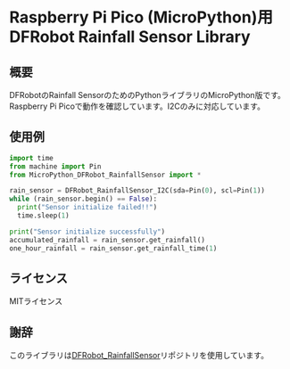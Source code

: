 # Raspberry Pi Pico (MicroPython)用 DFRobot Rainfall Sensor Library

## 概要
DFRobotのRainfall SensorのためのPythonライブラリのMicroPython版です。Raspberry Pi Picoで動作を確認しています。I2Cのみに対応しています。

## 使用例
```python
import time
from machine import Pin
from MicroPython_DFRobot_RainfallSensor import *

rain_sensor = DFRobot_RainfallSensor_I2C(sda=Pin(0), scl=Pin(1))
while (rain_sensor.begin() == False):
  print("Sensor initialize failed!!")
  time.sleep(1)

print("Sensor initialize successfully")
accumulated_rainfall = rain_sensor.get_rainfall()
one_hour_rainfall = rain_sensor.get_rainfall_time(1)
```

## ライセンス
MITライセンス

## 謝辞
このライブラリは[DFRobot_RainfallSensor](https://github.com/DFRobot/DFRobot_RainfallSensor)リポジトリを使用しています。
